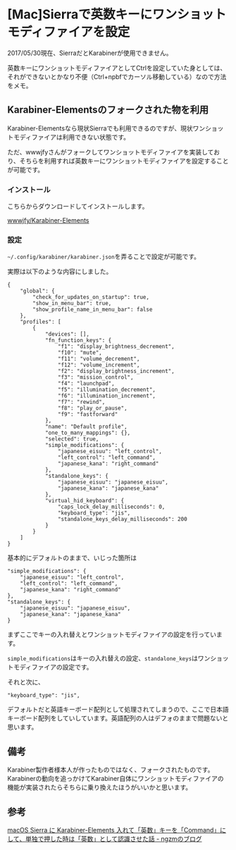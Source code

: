 # [Mac]Sierraで英数キーにワンショットモディファイアを設定

2017/05/30現在、SierraだとKarabinerが使用できません。

英数キーにワンショットモディファイアとしてCtrlを設定していた身としては、それができないとかなり不便（Ctrl+npbfでカーソル移動している）なので方法をメモ。

## Karabiner-Elementsのフォークされた物を利用

Karabiner-Elementsなら現状Sierraでも利用できるのですが、現状ワンショットモディファイアは利用できない状態です。

ただ、wwwjfyさんがフォークしてワンショットモディファイアを実装しており、そちらを利用すれば英数キーにワンショットモディファイアを設定することが可能です。

### インストール

こちらからダウンロードしてインストールします。

[wwwjfy/Karabiner-Elements](https://github.com/wwwjfy/Karabiner-Elements/releases)

### 設定

`~/.config/karabiner/karabiner.json`を弄ることで設定が可能です。

実際は以下のような内容にしました。

```
{
    "global": {
        "check_for_updates_on_startup": true,
        "show_in_menu_bar": true,
        "show_profile_name_in_menu_bar": false
    },
    "profiles": [
        {
            "devices": [],
            "fn_function_keys": {
                "f1": "display_brightness_decrement",
                "f10": "mute",
                "f11": "volume_decrement",
                "f12": "volume_increment",
                "f2": "display_brightness_increment",
                "f3": "mission_control",
                "f4": "launchpad",
                "f5": "illumination_decrement",
                "f6": "illumination_increment",
                "f7": "rewind",
                "f8": "play_or_pause",
                "f9": "fastforward"
            },
            "name": "Default profile",
            "one_to_many_mappings": {},
            "selected": true,
            "simple_modifications": {
                "japanese_eisuu": "left_control",
                "left_control": "left_command",
                "japanese_kana": "right_command"
            },
            "standalone_keys": {
                "japanese_eisuu": "japanese_eisuu",
                "japanese_kana": "japanese_kana"
            },
            "virtual_hid_keyboard": {
                "caps_lock_delay_milliseconds": 0,
                "keyboard_type": "jis",
                "standalone_keys_delay_milliseconds": 200
            }
        }
    ]
}
```

基本的にデフォルトのままで、いじった箇所は

```
"simple_modifications": {
    "japanese_eisuu": "left_control",
    "left_control": "left_command",
    "japanese_kana": "right_command"
},
"standalone_keys": {
    "japanese_eisuu": "japanese_eisuu",
    "japanese_kana": "japanese_kana"
}
```

まずここでキーの入れ替えとワンショットモディファイアの設定を行っています。

`simple_modifications`はキーの入れ替えの設定、`standalone_keys`はワンショットモディファイアの設定です。

それと次に、

```
"keyboard_type": "jis",
```

デフォルトだと英語キーボード配列として処理されてしまうので、ここで日本語キーボード配列をしていしています。英語配列の人はデフォのままで問題ないと思います。

## 備考

Karabiner製作者様本人が作ったものではなく、フォークされたものです。Karabinerの動向を追っかけてKarabiner自体にワンショットモディファイアの機能が実装されたらそちらに乗り換えたほうがいいかと思います。

## 参考

[macOS Sierra に Karabiner-Elements 入れて「英数」キーを「Command」にして、単独で押した時は「英数」として認識させた話 - ngzmのブログ](http://ngzm.hateblo.jp/entry/2016/12/21/002001)
